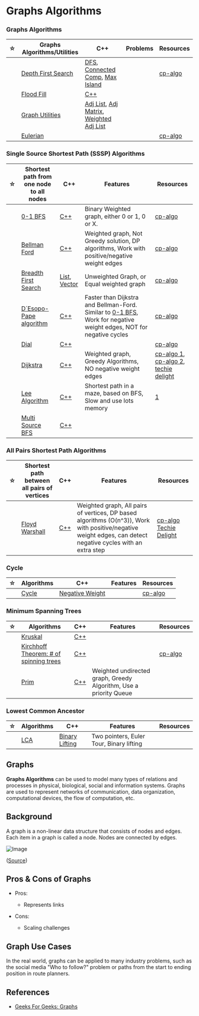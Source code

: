 # Graphs Algorithms

### Graphs Algorithms

| ☆   | Graphs Algorithms/Utilities                          | C++                                                                                                                                                                                        | Problems | Resources                                                              |
| --- | ---------------------------------------------------- | ------------------------------------------------------------------------------------------------------------------------------------------------------------------------------------------ | -------- | ---------------------------------------------------------------------- |
|     | [Depth First Search](./depth-first-search/README.md) | [DFS](./depth-first-search/dfs.cpp), [Connected Comp](./depth-first-search/connected-components.cpp), [Max Island](./depth-first-search/max-island-size.cpp)                               |          | [cp-algo](https://cp-algorithms.web.app/graph/depth-first-search.html) |
|     | [Flood Fill](./flood-fill/README.md)                 | [C++](./flood-fill/flood-fill.cpp)                                                                                                                                                         |          |                                                                        |
|     | [Graph Utilities](./graph-utilities/README.md)       | [Adj List](./graph-utilities/adjacency-list.cpp), [Adj Matrix](./graph-utilities/adjacency-matrix.cpp), [Weighted Adj List](algorithms/graphs/graph-utilities/weighted-adjacency-list.cpp) |          |                                                                        |
|     | [Eulerian](./eulerian/README.md)                     |                                                                                                                                                                                            |          | [cp-algo](https://cp-algorithms.web.app/graph/euler_path.html)         |

### Single Source Shortest Path (SSSP) Algorithms

| ☆   | Shortest path from one node to all nodes                 | C++                                                                                          | Features                                                                                                                                         | Resources                                                                                                                                                                                                                                |
| --- | -------------------------------------------------------- | -------------------------------------------------------------------------------------------- | ------------------------------------------------------------------------------------------------------------------------------------------------ | ---------------------------------------------------------------------------------------------------------------------------------------------------------------------------------------------------------------------------------------- |
|     | [0-1 BFS](./0-1-bfs-binary/README.md)                    | [C++](./0-1-bfs-binary/bfs-binary.cpp)                                                       | Binary Weighted graph, either 0 or 1, 0 or X.                                                                                                    | [cp-algo](https://cp-algorithms.web.app/graph/01_bfs.html)                                                                                                                                                                               |
|     | [Bellman Ford](./bellman-ford/README.md)                 | [C++](./bellman-ford/bellman-ford.cpp)                                                       | Weighted graph, Not Greedy solution, DP algorithms, Work with positive/negative weight edges                                                     | [cp-algo](https://cp-algorithms.web.app/graph/bellman_ford.html)                                                                                                                                                                         |
|     | [Breadth First Search](./breadth-first-search/README.md) | [List](./breadth-first-search/bfs-list.cpp), [Vector](./breadth-first-search/bfs-vector.cpp) | Unweighted Graph, or Equal weighted graph                                                                                                        | [cp-algo](https://cp-algorithms.web.app/graph/breadth-first-search.html)                                                                                                                                                                 |
|     | [D´Esopo-Pape algorithm](./desopo-pape/README.md)        | [C++](./desopo-pape/desopo-pape.cpp)                                                         | Faster than Dijkstra and Bellman-Ford. Similar to [0-1 BFS](./0-1-bfs-binary/README.md), Work for negative weight edges, NOT for negative cycles | [cp-algo](https://cp-algorithms.web.app/graph/desopo_pape.html)                                                                                                                                                                          |
|     | [Dial](./dial/README.md)                                 | [C++](./dial/dial.cpp)                                                                       |                                                                                                                                                  | [cp-algo](https://cp-algorithms.web.app/graph/01_bfs.html)                                                                                                                                                                               |
|     | [Dijkstra](./dijkstra/README.md)                         | [C++](./dijkstra/dijkstra.cpp)                                                               | Weighted graph, Greedy Algorithms, NO negative weight edges                                                                                      | [cp-algo 1](https://cp-algorithms.web.app/graph/dijkstra.html), [cp-algo 2](https://cp-algorithms.web.app/graph/dijkstra_sparse.html), [techie delight](https://www.techiedelight.com/single-source-shortest-paths-dijkstras-algorithm/) |
|     | [Lee Algorithm](./lee/README.md)                         | [C++](./lee/README.md/lee/README.md.cpp)                                                     | Shortest path in a maze, based on BFS, Slow and use lots memory                                                                                  | [1](https://www.techiedelight.com/lee-algorithm-shortest-path-in-a-maze/)                                                                                                                                                                |
|     | [Multi Source BFS](./multi-source-bfs/README.md)         | [C++](./multi-source-bfs/multi-source-bfs.cpp)                                               |                                                                                                                                                  |                                                                                                                                                                                                                                          |

### All Pairs Shortest Path Algorithms

| ☆   | Shortest path between all pairs of vertices            | C++                                                            | Features                                                                                                                                                     | Resources                                                                                                                                                                                |
| --- | ------------------------------------------------------ | -------------------------------------------------------------- | ------------------------------------------------------------------------------------------------------------------------------------------------------------ | ---------------------------------------------------------------------------------------------------------------------------------------------------------------------------------------- |
|     | [Floyd Warshall](./floyd-warshall-algorithm/README.md) | [C++](./floyd-warshall-algorithm/floyd-warshall-algorithm.cpp) | Weighted graph, All pairs of vertices, DP based algorithms (O(n^3)), Work with positive/negative weight edges, can detect negative cycles with an extra step | [cp-algo](https://cp-algorithms.web.app/graph/all-pair-shortest-path-floyd-warshall.html) [Techie Delight](https://www.techiedelight.com/pairs-shortest-paths-floyd-warshall-algorithm/) |

### Cycle

| ☆   | Algorithms                 | C++                                            | Features | Resources                                                                           |
| --- | -------------------------- | ---------------------------------------------- | -------- | ----------------------------------------------------------------------------------- |
|     | [Cycle](./cycle/README.md) | [Negative Weight](./cycle/negative-weight.cpp) |          | [cp-algo](https://cp-algorithms.web.app/graph/finding-negative-cycle-in-graph.html) |

### Minimum Spanning Trees

| ☆   | Algorithms                                                                                     | C++                                                                                    | Features                                                          | Resources                                                             |
| --- | ---------------------------------------------------------------------------------------------- | -------------------------------------------------------------------------------------- | ----------------------------------------------------------------- | --------------------------------------------------------------------- |
|     | [Kruskal](./kruskal-algorithm/README.md)                                                       | [C++](./kruskal-algorithm/kruskal.cpp)                                                 |                                                                   |                                                                       |
|     | [Kirchhoff Theorem: # of spinning trees](algorithms/graphs/number-of-spanning-trees/README.md) | [C++](algorithms/graphs/number-of-spanning-trees/spanning-tree-not-complete-graph.cpp) |                                                                   | [cp-algo](https://cp-algorithms.web.app/graph/kirchhoff-theorem.html) |
|     | [Prim](./prim-algorithm/README.md)                                                             | [C++](./prim-algorithm/prim.cpp)                                                       | Weighted undirected graph, Greedy Algorithm, Use a priority Queue |                                                                       |

### Lowest Common Ancestor

| ☆   | Algorithms             | C++                             | Features                                 | Resources |
| --- | ---------------------- | ------------------------------- | ---------------------------------------- | --------- |
|     | [LCA](./lca/README.md) | [Binary Lifting](./lca/lca.cpp) | Two pointers, Euler Tour, Binary lifting |           |

## Graphs

**Graphs Algorithms** can be used to model many types of relations and processes in physical, biological, social and information systems. Graphs are used to represent networks of communication, data organization, computational devices, the flow of computation, etc.

## Background

A graph is a non-linear data structure that consists of nodes and edges. Each item in a graph is called a node. Nodes are connected by edges.

![Image](https://www.geeksforgeeks.org/wp-content/uploads/undirectedgraph.png)

([Source](https://www.geeksforgeeks.org/graph-data-structure-and-algorithms/))

## Pros & Cons of Graphs

-   Pros:

    -   Represents links

-   Cons:

    -   Scaling challenges

## Graph Use Cases

In the real world, graphs can be applied to many industry problems, such as the social media "Who to follow?" problem or paths from the start to ending position in route planners.

## References

-   [Geeks For Geeks: Graphs](https://www.geeksforgeeks.org/graph-data-structure-and-algorithms/)
